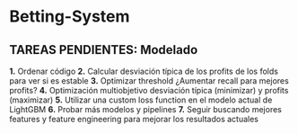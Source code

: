 # Betting-System
## TAREAS PENDIENTES: Modelado
**1.** Ordenar código
**2.** Calcular desviación típica de los profits de los folds para ver si es estable
**3.** Optimizar threshold ¿Aumentar recall para mejores profits?
**4.** Optimización multiobjetivo desviación típica (minimizar) y profits (maximizar)
**5.** Utilizar una custom loss function en el modelo actual de LightGBM
**6.** Probar más modelos y pipelines
**7.** Seguir buscando mejores features y feature engineering para mejorar los resultados actuales

